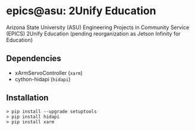 # epics@asu: 2Unify Education
Arizona State University (ASU) Engineering Projects in Community Service (EPICS)
2Unify Education (pending reorganization as Jetson Infinity for Education)

## Dependencies
* xArmServoController (`xarm`)
* cython-hidapi (`hidapi`)

## Installation
    > pip install --upgrade setuptools
    > pip install hidapi
    > pip install xarm